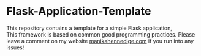 # Flask-Application-Template
This repository contains a template for a simple Flask application, <br>
This framework is based on common good programming practices. Please leave a comment on my website <a href="https://manikahennedige.com">manikahennedige.com</a> if you run into any issues!
